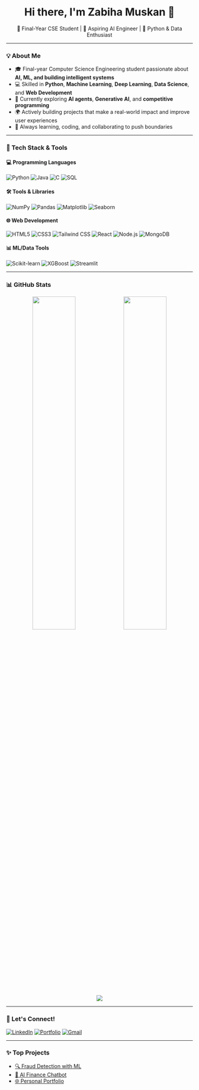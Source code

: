 <h1 align="center">Hi there, I'm Zabiha Muskan 👋</h1>

<p align="center">
  🚀 Final-Year CSE Student | 🤖 Aspiring AI Engineer | 🐍 Python & Data Enthusiast
</p>

---

### 💡 About Me

- 🎓 Final-year Computer Science Engineering student passionate about **AI, ML, and building intelligent systems**
- 💻 Skilled in **Python**, **Machine Learning**, **Deep Learning**, **Data Science**, and **Web Development**
- 🧠 Currently exploring **AI agents**, **Generative AI**, and **competitive programming**
- 🌍 Actively building projects that make a real-world impact and improve user experiences
- 🔭 Always learning, coding, and collaborating to push boundaries

---

### 🚀 Tech Stack & Tools

#### 💻 Programming Languages
![Python](https://img.shields.io/badge/Python-3670A0?style=for-the-badge&logo=python&logoColor=white)
![Java](https://img.shields.io/badge/Java-ED8B00?style=for-the-badge&logo=java&logoColor=white)
![C](https://img.shields.io/badge/C-00599C?style=for-the-badge&logo=c&logoColor=white)
![SQL](https://img.shields.io/badge/SQL-336791?style=for-the-badge&logo=postgresql&logoColor=white)

#### 🛠️ Tools & Libraries
![NumPy](https://img.shields.io/badge/NumPy-013243?style=for-the-badge&logo=numpy&logoColor=white)
![Pandas](https://img.shields.io/badge/Pandas-150458?style=for-the-badge&logo=pandas&logoColor=white)
![Matplotlib](https://img.shields.io/badge/Matplotlib-11557C?style=for-the-badge&logo=matplotlib&logoColor=white)
![Seaborn](https://img.shields.io/badge/Seaborn-1E90FF?style=for-the-badge)

#### 🌐 Web Development
![HTML5](https://img.shields.io/badge/HTML5-E34F26?style=for-the-badge&logo=html5&logoColor=white)
![CSS3](https://img.shields.io/badge/CSS3-1572B6?style=for-the-badge&logo=css3&logoColor=white)
![Tailwind CSS](https://img.shields.io/badge/Tailwind_CSS-38B2AC?style=for-the-badge&logo=tailwind-css&logoColor=white)
![React](https://img.shields.io/badge/React-20232A?style=for-the-badge&logo=react&logoColor=61DAFB)
![Node.js](https://img.shields.io/badge/Node.js-339933?style=for-the-badge&logo=node-dot-js&logoColor=white)
![MongoDB](https://img.shields.io/badge/MongoDB-4EA94B?style=for-the-badge&logo=mongodb&logoColor=white)

#### 📊 ML/Data Tools
![Scikit-learn](https://img.shields.io/badge/Scikit--Learn-F7931E?style=for-the-badge&logo=scikit-learn&logoColor=white)
![XGBoost](https://img.shields.io/badge/XGBoost-A52A2A?style=for-the-badge)
![Streamlit](https://img.shields.io/badge/Streamlit-FF4B4B?style=for-the-badge&logo=streamlit&logoColor=white)


---

### 📊 GitHub Stats

<p align="center">
  <img src="https://github-readme-stats.vercel.app/api?username=Zabiha11&show_icons=true&theme=radical" width="48%">
  <img src="https://github-readme-streak-stats.herokuapp.com/?user=Zabiha11&theme=radical" width="48%">
</p>

<p align="center">
  <img src="https://github-readme-stats.vercel.app/api/top-langs/?username=Zabiha11&layout=compact&theme=radical" />
</p>

---

### 🔗 Let's Connect!

[![LinkedIn](https://img.shields.io/badge/-LinkedIn-blue?style=flat-square&logo=Linkedin&logoColor=white)](https://www.linkedin.com/in/zabiha-muskan)
[![Portfolio](https://img.shields.io/badge/-Portfolio-000?style=flat-square&logo=web&logoColor=white)](https://zabiha-muskan.netlify.app/)
[![Gmail](https://img.shields.io/badge/-Email-D14836?style=flat-square&logo=gmail&logoColor=white)](mailto:khaleekhuz85zama@gmail.com)

---

### ✨ Top Projects

- [🔍 Fraud Detection with ML](https://github.com/Zabiha11/fraud-detection)
- [💬 AI Finance Chatbot](https://github.com/Zabiha11/finance-chatbot)
- [🌐 Personal Portfolio](https://github.com/Zabiha11/portfolio-site)
